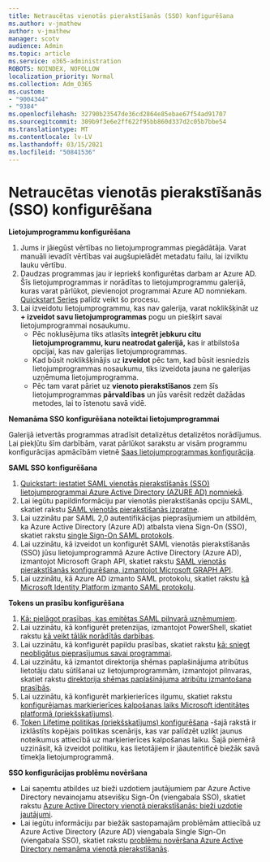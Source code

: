 ```yaml
---
title: Netraucētas vienotās pierakstīšanās (SSO) konfigurēšana
ms.author: v-jmathew
author: v-jmathew
manager: scotv
audience: Admin
ms.topic: article
ms.service: o365-administration
ROBOTS: NOINDEX, NOFOLLOW
localization_priority: Normal
ms.collection: Adm_O365
ms.custom:
- "9004344"
- "9384"
ms.openlocfilehash: 32790b23547de36cd2864e85ebae67f54ad91707
ms.sourcegitcommit: 309b9f3e6e2ff622f95bb860d337d2c05b7bbe54
ms.translationtype: MT
ms.contentlocale: lv-LV
ms.lasthandoff: 03/15/2021
ms.locfileid: "50841536"
---
```

# <a name="configure-seamless-single-sign-on-sso"></a>Netraucētas vienotās pierakstīšanās (SSO) konfigurēšana

**Lietojumprogrammu konfigurēšana**

1. Jums ir jāiegūst vērtības no lietojumprogrammas piegādātāja. Varat manuāli ievadīt vērtības vai augšupielādēt metadatu failu, lai izvilktu lauku vērtību.
2. Daudzas programmas jau ir iepriekš konfigurētas darbam ar Azure AD. Šīs lietojumprogrammas ir norādītas to lietojumprogrammu galerijā, kuras varat pārlūkot, pievienojot programmai Azure AD nomniekam. [Quickstart Series](https://docs.microsoft.com/azure/active-directory/manage-apps/add-application-portal-configure) palīdz veikt šo procesu.
3. Lai izveidotu lietojumprogrammu, kas nav galerija, varat noklikšķināt uz **+ izveidot savu lietojumprogrammas** pogu un piešķirt savai lietojumprogrammai nosaukumu.
    - Pēc noklusējuma tiks atlasīts **integrēt jebkuru citu lietojumprogrammu, kuru neatrodat galerijā,** kas ir atbilstoša opcijai, kas nav galerijas lietojumprogrammas.
    - Kad būsit noklikšķinājis uz **izveidot** pēc tam, kad būsit iesniedzis lietojumprogrammas nosaukumu, tiks izveidota jauna ne galerijas uzņēmuma lietojumprogramma.
    - Pēc tam varat pāriet uz **vienoto pierakstīšanos** zem šīs lietojumprogrammas **pārvaldības** un jūs varēsit redzēt dažādas metodes, lai to īstenotu savā vidē.

**Nemanāma SSO konfigurēšana noteiktai lietojumprogrammai**

Galerijā ietvertās programmas atradīsit detalizētus detalizētos norādījumus. Lai piekļūtu šīm darbībām, varat pārlūkot sarakstu ar visām programmu konfigurācijas apmācībām vietnē [Saas lietojumprogrammas konfigurācija](https://docs.microsoft.com/azure/active-directory/saas-apps/tutorial-list).

**SAML SSO konfigurēšana**

1. [Quickstart: iestatiet SAML vienotās pierakstīšanās (SSO) lietojumprogrammai Azure Active Directory (AZURE AD) nomniekā](https://docs.microsoft.com/azure/active-directory/manage-apps/add-application-portal-setup-sso).
2. Lai iegūtu papildinformāciju par vienotās pierakstīšanās opciju SAML, skatiet rakstu [SAML vienotās pierakstīšanās izpratne](https://docs.microsoft.com/azure/active-directory/manage-apps/configure-saml-single-sign-on).
3. Lai uzzinātu par SAML 2,0 autentifikācijas pieprasījumiem un atbildēm, ka Azure Active Directory (Azure AD) atbalsta viena Sign-On (SSO), skatiet rakstu [single Sign-On SAML protokols](https://docs.microsoft.com/azure/active-directory/develop/single-sign-on-saml-protocol).
4. Lai uzzinātu, kā izveidot un konfigurēt SAML vienotās pierakstīšanās (SSO) jūsu lietojumprogrammā Azure Active Directory (Azure AD), izmantojot Microsoft Graph API, skatiet rakstu [SAML vienotās pierakstīšanās konfigurēšana, izmantojot Microsoft GRAPH API](https://docs.microsoft.com/graph/application-saml-sso-configure-api).
5. Lai uzzinātu, kā Azure AD izmanto SAML protokolu, skatiet rakstu [kā Microsoft Identity Platform izmanto SAML protokolu](https://docs.microsoft.com/azure/active-directory/develop/active-directory-saml-protocol-reference).

**Tokens un prasību konfigurēšana**

1. [Kā: pielāgot prasības, kas emitētas SAML pilnvarā uzņēmumiem](https://docs.microsoft.com/azure/active-directory/develop/active-directory-saml-claims-customization).
2. Lai uzzinātu, kā konfigurēt pretenzijas, izmantojot PowerShell, skatiet rakstu [kā veikt tālāk norādītās darbības](https://docs.microsoft.com/azure/active-directory/develop/active-directory-claims-mapping).
3. Lai uzzinātu, kā konfigurēt papildu prasības, skatiet rakstu [kā: sniegt neobligātus pieprasījumus savai programmai](https://docs.microsoft.com/azure/active-directory/develop/active-directory-optional-claims).
4. Lai uzzinātu, kā izmantot direktorija shēmas paplašinājuma atribūtus lietotāju datu sūtīšanai uz lietojumprogrammām, izmantojot pilnvaras, skatiet rakstu [direktorija shēmas paplašinājuma atribūtu izmantošana prasībās](https://docs.microsoft.com/azure/active-directory/develop/active-directory-schema-extensions).
5. Lai uzzinātu, kā konfigurēt marķierierīces ilgumu, skatiet rakstu [konfigurējamas marķierierīces kalpošanas laiks Microsoft identitātes platformā (priekšskatījums)](https://docs.microsoft.com/azure/active-directory/develop/active-directory-configurable-token-lifetimes).
6. [Token Lifetime politikas (priekšskatījums) konfigurēšana](https://docs.microsoft.com/azure/active-directory/develop/configure-token-lifetimes) -šajā rakstā ir izklāstīts kopējais politikas scenārijs, kas var palīdzēt uzlikt jaunus noteikumus attiecībā uz marķierierīces kalpošanas laiku. Šajā piemērā uzzināsit, kā izveidot politiku, kas lietotājiem ir jāautentificē biežāk savā tīmekļa lietojumprogrammā.

**SSO konfigurācijas problēmu novēršana**

- Lai saņemtu atbildes uz bieži uzdotiem jautājumiem par Azure Active Directory nevainojamu atsevišķu Sign-On (viengabala SSO), skatiet rakstu [Azure Active Directory vienotā pierakstīšanās: bieži uzdotie jautājumi](https://docs.microsoft.com/azure/active-directory/hybrid/how-to-connect-sso-faq).
- Lai iegūtu informāciju par biežāk sastopamajām problēmām attiecībā uz Azure Active Directory (Azure AD) viengabala Single Sign-On (viengabala SSO), skatiet rakstu [problēmu novēršana Azure Active Directory nemanāma vienotā pierakstīšanās](https://docs.microsoft.com/azure/active-directory/hybrid/tshoot-connect-sso).
